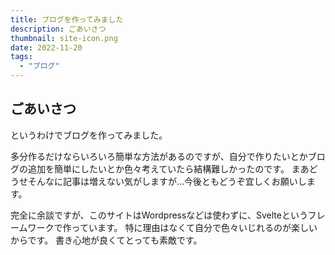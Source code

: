 ```yaml
---
title: ブログを作ってみました
description: ごあいさつ
thumbnail: site-icon.png
date: 2022-11-20
tags:
  - "ブログ"
---
```


## ごあいさつ

というわけでブログを作ってみました。

多分作るだけならいろいろ簡単な方法があるのですが、自分で作りたいとかブログの追加を簡単にしたいとか色々考えていたら結構難しかったのです。
まあどうせそんなに記事は増えない気がしますが...今後ともどうぞ宜しくお願いします。

完全に余談ですが、このサイトはWordpressなどは使わずに、Svelteというフレームワークで作っています。
特に理由はなくて自分で色々いじれるのが楽しいからです。
書き心地が良くてとっても素敵です。
